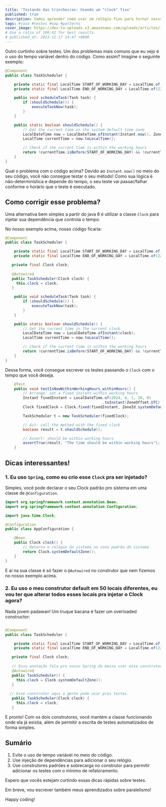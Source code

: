 ```yaml
---
title: 'Testando das trincheiras: Usando um "clock" fixo'
published: true
description: Vamos aprender como usar um relógio fixo para tornar nossas classes mais testáveis.
tags: #java #testes #oop #patterns
cover_image: https://dev-to-uploads.s3.amazonaws.com/uploads/articles/fkyo1zxrt96bhev8c0h0.jpg
# Use a ratio of 100:42 for best results.
# published_at: 2023-12-17 14:47 +0000
---
```


Outro curtinho sobre testes. Um dos problemas mais comuns que eu vejo é o uso do tempo variável dentro do código. Como assim? Imagine o seguinte exemplo:

```java
@Component
public class TaskScheduler {

    private static final LocalTime START_OF_WORKING_DAY = LocalTime.of(8, 0);
    private static final LocalTime END_OF_WORKING_DAY = LocalTime.of(22, 0);

    public void scheduleTask(Task task) {
        if (shouldSchedule()) {
            executeTaskNow(task);
        }
    }

    public static boolean shouldSchedule() {
        // Get the current time in the system default time zone
        LocalDateTime now = LocalDateTime.ofInstant(Instant.now(), ZoneId.systemDefault());
        LocalTime currentTime = now.toLocalTime();

        // Check if the current time is within the working hours
        return !currentTime.isBefore(START_OF_WORKING_DAY) && !currentTime.isAfter(END_OF_WORKING_DAY);
    }
}
```

Qual o problema com o código acima? Devido ao `Instant.now()` no meio do seu código, você não consegue testar o seu método! Como sua lógica é não-determinística e depende do tempo, o seu teste vai passar/falhar conforme o horário que o teste é executado.

## Como corrigir esse problema?

Uma alternativa bem simples a partir do java 8 é utilizar a classe `Clock` para injetar sua dependência que controla o tempo. 

No nosso exemplo acima, nosso código ficaria:

```java
@Component
public class TaskScheduler {

    private static final LocalTime START_OF_WORKING_DAY = LocalTime.of(8, 0);
    private static final LocalTime END_OF_WORKING_DAY = LocalTime.of(22, 0);

   private final Clock clock;
 
   @Autowired
   public TaskScheduler(Clock clock) {
     this.clock = clock;
   }

    public void scheduleTask(Task task) {
        if (shouldSchedule()) {
            executeTaskNow(task);
        }
    }

    public static boolean shouldSchedule() {
        // Get the current time in the current clock
        LocalDateTime now = LocalDateTime.ofInstant(clock);
        LocalTime currentTime = now.toLocalTime();

        // Check if the current time is within the working hours
        return !currentTime.isBefore(START_OF_WORKING_DAY) && !currentTime.isAfter(END_OF_WORKING_DAY);
    }
}
```

Dessa forma, você consegue escrever os testes passando o `Clock` com o tempo que você deseja.

```java
    @Test
    public void testIsNowWithinWorkingHours_withinHours() {
        // Arrange: set a fixed instant within working hours
        Instant fixedInstant = LocalDateTime.of(2024, 6, 1, 10, 0)
                                            .toInstant(ZoneOffset.UTC);
        Clock fixedClock = Clock.fixed(fixedInstant, ZoneId.systemDefault());

        TaskScheduler t = new TaskScheduler(fixedClock);

        // Act: call the method with the fixed clock
        boolean result = t.shouldSchedule();

        // Assert: should be within working hours
        assertTrue(result, "The time should be within working hours");
    }
```

## Dicas interessantes!

### 1. Eu uso `Spring`, como eu crio esse `Clock` pra ser injetado?

Simples, você pode declarar o seu Clock padrão pro sistema em uma classe de `@Configuration`. 

```java
import org.springframework.context.annotation.Bean;
import org.springframework.context.annotation.Configuration;

import java.time.Clock;

@Configuration
public class AppConfiguration {

    @Bean
    public Clock clock() {
        // Retorna o relógio do sistema na zona padrão do sistema
        return Clock.systemDefaultZone();
    }
}
```

E aí na sua classe é só fazer o `@Autowired` no construtor que nem fizemos no nosso exemplo acima.

### 2. Eu uso o meu construtor default em 50 locais diferentes, eu vou ter que alterar todos esses locais pra injetar o Clock agora?
 
Nada jovem padawan! Um truque bacana é fazer um overloaded constructor:

```java

@Component
public class TaskScheduler {

    private static final LocalTime START_OF_WORKING_DAY = LocalTime.of(8, 0);
    private static final LocalTime END_OF_WORKING_DAY = LocalTime.of(22, 0);

   private final Clock clock;
 
   // Essa anotação fala pro nosso Spring da massa usar esse construtor
   @Autowired 
   public TaskScheduler() {
     this.clock = Clock.systemDefaultZone();
   } 
   
  // Esse construtor aqui a gente pode usar pros testes.
   public TaskScheduler(Clock clock) {
     this.clock = clock;
   }
```

E pronto! Com os dois construtores, você mantém a classe funcionando onde ela já existia, além de permitir a escrita de testes automatizados de forma simples.

## Sumário

1. Evite o uso de tempo variável no meio do código.
2. Use injeção de dependências para adicionar o seu relógio.
3. Use construtores padrões e sobrecarga no construtor para permitir adicionar os testes com o mínimo de refatoramento.

Espero que vocês estejam curtindo essas dicas rápidas sobre testes. 

Em breve, vou escrever também meus aprendizados sobre paralelismo! 

Happy coding!

